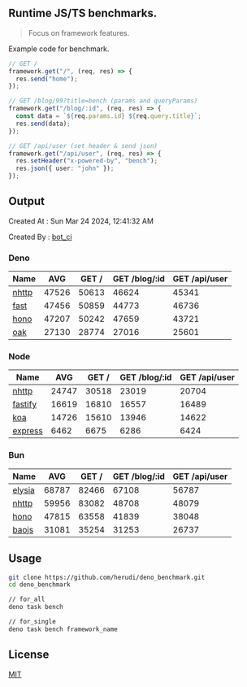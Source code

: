 ## Runtime JS/TS benchmarks.

> Focus on framework features.

Example code for benchmark.
```ts
// GET /
framework.get("/", (req, res) => {
  res.send("home");
});

// GET /blog/99?title=bench (params and queryParams)
framework.get("/blog/:id", (req, res) => {
  const data = `${req.params.id} ${req.query.title}`;
  res.send(data);
});

// GET /api/user (set header & send json)
framework.get("/api/user", (req, res) => {
  res.setHeader("x-powered-by", "bench");
  res.json({ user: "john" });
});
```

## Output
Created At : Sun Mar 24 2024, 12:41:32 AM

Created By : [bot_ci](https://github.com/herudi/deno_benchmarks/commits?author=github-actions%5Bbot%5D)


### Deno
|Name|AVG|GET /|GET /blog/:id|GET /api/user|
|----|----|----|----|----|
|[nhttp](https://github.com/nhttp/nhttp)|47526|50613|46624|45341|
|[fast](https://github.com/danteissaias/fast)|47456|50859|44773|46736|
|[hono](https://github.com/honojs/hono)|47207|50242|47659|43721|
|[oak](https://github.com/oakserver/oak)|27130|28774|27016|25601|
  


### Node
|Name|AVG|GET /|GET /blog/:id|GET /api/user|
|----|----|----|----|----|
|[nhttp](https://github.com/nhttp/nhttp)|24747|30518|23019|20704|
|[fastify](https://github.com/fastify/fastify)|16619|16810|16557|16489|
|[koa](https://github.com/koajs/koa)|14726|15610|13946|14622|
|[express](https://github.com/expressjs/express)|6462|6675|6286|6424|
  


### Bun
|Name|AVG|GET /|GET /blog/:id|GET /api/user|
|----|----|----|----|----|
|[elysia](https://github.com/elysiajs/elysia)|68787|82466|67108|56787|
|[nhttp](https://github.com/nhttp/nhttp)|59956|83082|48708|48079|
|[hono](https://github.com/honojs/hono)|47815|63558|41839|38048|
|[baojs](https://github.com/mattreid1/baojs)|31081|35254|31253|26737|
  



## Usage

```bash
git clone https://github.com/herudi/deno_benchmark.git
cd deno_benchmark

// for_all
deno task bench

// for_single
deno task bench framework_name
```

## License

[MIT](LICENSE)

